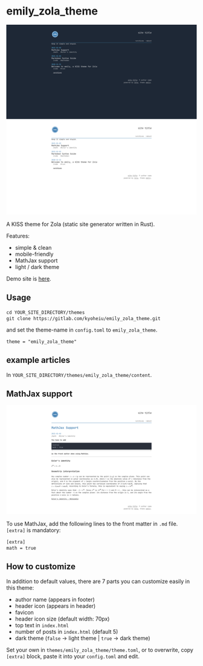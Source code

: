 # emily_zola_theme

![screenshot03](static/images/ss03.png)
![screenshot01](static/images/ss01.png)


A KISS theme for Zola (static site generator written in Rust). 

Features:
- simple & clean
- mobile-friendly
- MathJax support
- light / dark theme

Demo site is [here](https://emily-zola-theme.netlify.app/).

## Usage

```
cd YOUR_SITE_DIRECTORY/themes
git clone https://gitlab.com/kyoheiu/emily_zola_theme.git
```

and set the theme-name in `config.toml` to `emily_zola_theme`.

```
theme = "emily_zola_theme"
```

## example articles

In `YOUR_SITE_DIRECTORY/themes/emily_zola_theme/content`.

## MathJax support

![screenshot02](static/images/ss02.png)

To use MathJax, add the following lines to the front matter in `.md` file. `[extra]` is mandatory:

```
[extra]
math = true
```

## How to customize
In addition to default values, there are 7 parts you can customize easily in this theme:

- author name (appears in footer)
- header icon (appears in header)
- favicon
- header icon size (default width: 70px)
- top text in `index.html`
- number of posts in `index.html` (default 5)
- dark theme (`false` -> light theme | `true` -> dark theme)

Set your own in `themes/emily_zola_theme/theme.toml`, or to overwrite, copy `[extra]` block, paste it into your `config.toml` and edit.
